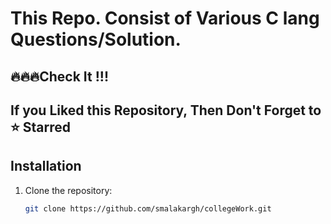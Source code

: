 # This Repo. Consist of Various C lang Questions/Solution.

## 🔥🔥🔥Check It !!!

## If you Liked this Repository, Then Don't Forget to ⭐ Starred

## Installation
1. Clone the repository:
   ```bash
   git clone https://github.com/smalakargh/collegeWork.git
